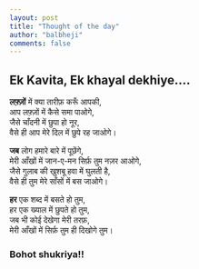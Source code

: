 ```yaml
---
layout: post
title: "Thought of the day"
author: "balbheji"
comments: false
---
```


## Ek Kavita, Ek khayal dekhiye....

**लफ़्ज़ों** में क्या तारीफ़ करूँ आपकी,<br>
आप लफ़्ज़ों में कैसे समा पाओगे,<br>
जैसे चाँदनी में छुपा हो नूर,<br>
वैसे ही आप मेरे दिल में छुपे रह जाओगे।

**जब** लोग हमारे बारे में पूछेंगे,<br>
मेरी आँखों में जान-ए-मन सिर्फ़ तुम नज़र आओगे,<br>
जैसे गुलाब की खुशबू हवा में घुलती है,<br>
वैसे ही तुम मेरे साँसों में बस जाओगे।

**हर** एक शब्द में बसते हो तुम,<br>
हर एक ख्याल में छुपते हो तुम,<br>
जब भी कोई देखेगा मेरी तरफ़,<br>
मेरी आँखों में सिर्फ़ तुम ही दिखोगे तुम।

### Bohot shukriya!!
